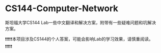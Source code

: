 # CS144-Computer-Network

斯坦福大学CS144 Lab一些中文翻译和解决方案，附带有一些疑难问题和坑解决方案。

❗❗❗❗❗本项目涉及CS144的个人答案，可能会影响Lab的学习效果，请慎重阅读。❗❗❗❗❗
